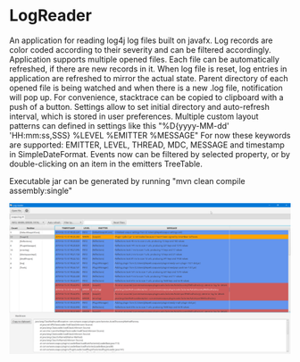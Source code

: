 # LogReader
An application for reading log4j log files built on javafx. Log records are color coded according to their severity and can be filtered accordingly.
Application supports multiple opened files.
Each file can be automatically refreshed, if there are new records in it.
When log file is reset, log entries in application are refreshed to mirror the actual state.
Parent directory of each opened file is being watched and when there is a new .log file, notification will pop up.
For convenience, stacktrace can be copied to clipboard with a push of a button.
Settings allow to set initial directory and auto-refresh interval, which is stored in user preferences.
Multiple custom layout patterns can defined in settings like this "%D{yyyy-MM-dd' 'HH:mm:ss,SSS} %LEVEL %EMITTER %MESSAGE"
For now these keywords are supported: EMITTER, LEVEL, THREAD, MDC, MESSAGE and timestamp in SimpleDateFormat.
Events now can be filtered by selected property, or by double-clicking on an item in the emitters TreeTable.


Executable jar can be generated by running "mvn clean compile assembly:single"

![alt text](src/main/resources/Application_screenshot.png)
